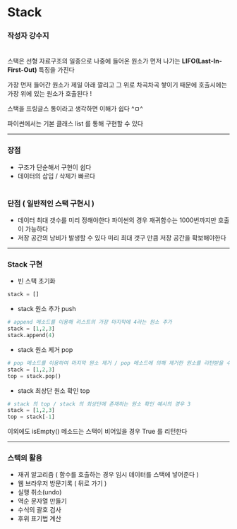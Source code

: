 # Stack 

### **작성자 강수지** <br><br>

스택은 선형 자료구조의 일종으로 나중에 들어온 원소가 먼저 나가는 **LIFO(Last-In-First-Out)** 특징을 가진다

가장 먼저 들어간 원소가 제일 아래 깔리고 그 위로 차곡차곡 쌓이기 때문에 호출시에는 가장 위에 있는 원소가 호출된다 !

스택을 프링글스 통이라고 생각하면 이해가 쉽다 ^ㅁ^

파이썬에서는 기본 클래스 list 를 통해 구현할 수 있다

---

### 장점
- 구조가 단순해서 구현이 쉽다
- 데이터의 삽입 / 삭제가 빠르다 
<br><br>
### 단점 ( 일반적인 스택 구현시 )
- 데이터 최대 갯수를 미리 정해야한다 파이썬의 경우 재귀함수는 1000번까지만 호출이 가능하다
- 저장 공간의 낭비가 발생할 수 있다 미리 최대 갯구 만큼 저장 공간을 확보해야한다

---

### Stack 구현

- 빈 스택 초기화
```python
stack = []
```
- stack 원소 추가 push
```python
# append 메소드를 이용해 리스트의 가장 마지막에 4라는 원소 추가
stack = [1,2,3]
stack.append(4)
```
- stack 원소 제거 pop
```python
# pop 메소드를 이용하여 마지막 원소 제거 / pop 메소드에 의해 제거한 원소를 리턴받을 수 있다
stack = [1,2,3]
top = stack.pop()
```

- stack 최상단 원소 확인 top
```python
# stack 의 top / stack 의 최상단에 존재하는 원소 확인 예시의 경우 3
stack = [1,2,3]
top = stack[-1]
```

이외에도 isEmpty() 메소드는 스택이 비어있을 경우 True 를 리턴한다

---

### 스택의 활용
- 재귀 알고리즘 ( 함수를 호출하는 경우 임시 데이터를 스택에 넣어준다 )
- 웹 브라우저 방문기록 ( 뒤로 가기 )
- 실행 취소(undo)
- 역순 문자열 만들기
- 수식의 괄호 검사
- 후위 표기법 계산
